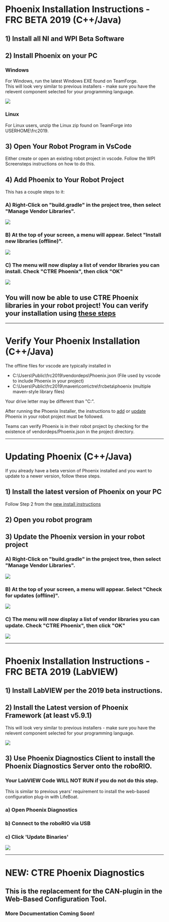 # Phoenix Installation Instructions - FRC BETA 2019 (C++/Java)

## 1) Install all NI and WPI Beta Software

## 2) Install Phoenix on your PC
### Windows
For Windows, run the latest Windows EXE found on TeamForge.  
This will look very similar to previous installers - make sure you have the relevent component selected for your programming language.

![](images/Phoenix-installerSplash.png)


### Linux
For Linux users, unzip the Linux zip found on TeamForge into USERHOME\frc2019.

## 3) Open Your Robot Program in VsCode
Either create or open an existing robot project in vscode.  Follow the WPI Screensteps instructions on how to do this.

## 4) Add Phoenix to Your Robot Project
This has a couple steps to it:
### A) Right-Click on "build.gradle" in the project tree, then select "Manage Vendor Libraries".
![](images/vscode-manage-vendor-libraries.png)

### B) At the top of your screen, a menu will appear.  Select "Install new libraries (offline)".
![](images/vscode-install-new-libraries-offline.png)

### C) The menu will now display a list of vendor libraries you can install.  Check "CTRE Phoenix", then click "OK"
![](images/vscode-check-ctre-phoenix-ok.png)

## You will now be able to use CTRE Phoenix libraries in your robot project!  You can verify your installation using [these steps](#verify-your-phoenix-installation-c++java)
------------------------------------

# Verify Your Phoenix Installation (C++/Java)
The offline files for vscode are typically installed in 

- C:\Users\Public\frc2019\vendordeps\Phoenix.json (File used by vscode to include Phoenix in your project)
- C:\Users\Public\frc2019\maven\com\ctre\frcbeta\phoenix (multiple maven-style library files)  

Your drive letter may be different than "C:".

After running the Phoenix Installer, the instructions to [add](#4-add-phoenix-to-your-robot-project) or [update](#3-update-the-phoenix-version-in-your-robot-project) Phoenix in your robot project must be followed.

Teams can verify Phoenix is in their robot project by checking for the existence of vendordeps/Phoenix.json in the project directory.

------------------------------------
# Updating Phoenix (C++/Java)
If you already have a beta version of Phoenix installed and you want to update to a newer version, follow these steps.

## 1) Install the latest version of Phoenix on your PC
Follow Step 2 from the [new install instructions](#2-install-phoenix-on-your-pc)

## 2) Open you robot program

## 3) Update the Phoenix version in your robot project
### A) Right-Click on "build.gradle" in the project tree, then select "Manage Vendor Libraries".
![](images/vscode-manage-vendor-libraries.png)

### B) At the top of your screen, a menu will appear.  Select "Check for updates (offline)".
![](images/vscode-check-updates-offline.png)

### C) The menu will now display a list of vendor libraries you can update.  Check "CTRE Phoenix", then click "OK"
![](images/vscode-check-ctre-phoenix-ok.png)

------------------------------------
# Phoenix Installation Instructions - FRC BETA 2019 (LabVIEW)
## 1) Install LabVIEW per the 2019 beta instructions.

## 2) Install the Latest version of Phoenix Framework (at least v5.9.1)  
This will look very similar to previous installers - make sure you have the relevent component selected for your programming language.

![](images/Phoenix-installerSplash.png)

## 3) Use Phoenix Diagnostics Client to install the Phoenix Diagnostics Server onto the roboRIO.

### Your LabVIEW Code WILL NOT RUN if you do not do this step.
This is similar to previous years' requirement to install the web-based configuration plug-in with LifeBoat.

### a) Open Phoenix Diagnostics
### b) Connect to the roboRIO via USB
### c) Click 'Update Binaries'
![](images/diag-client-updatebinaries.png)


------------------------------------
# NEW: CTRE Phoenix Diagnostics
## This is the replacement for the CAN-plugin in the Web-Based Configuration Tool.

### More Documentation Coming Soon!
